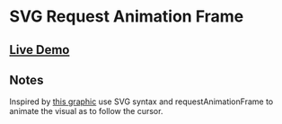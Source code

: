 # SVG Request Animation Frame

## [Live Demo](https://codepen.io/borntofrappe/pen/qebWxQ)

## Notes

Inspired by [this graphic](https://dribbble.com/shots/3669570-Zero) use SVG syntax and requestAnimationFrame to animate the visual as to follow the cursor.